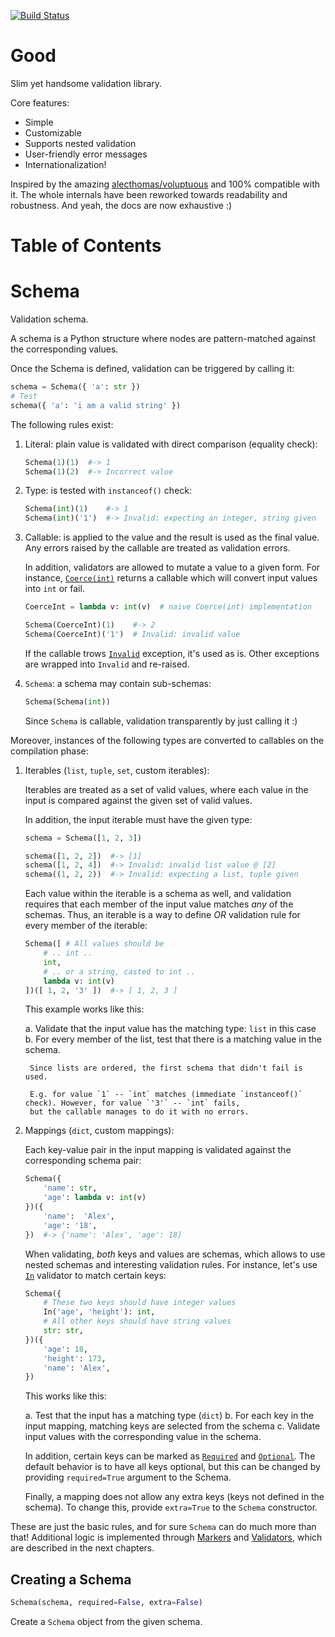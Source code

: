 [![Build Status](https://api.travis-ci.org/kolypto/py-good.png?branch=master)](https://travis-ci.org/kolypto/py-good)










Good
====

Slim yet handsome validation library.

Core features:

* Simple
* Customizable
* Supports nested validation
* User-friendly error messages
* Internationalization!

Inspired by the amazing [alecthomas/voluptuous](https://github.com/alecthomas/voluptuous) and 100% compatible with it.
The whole internals have been reworked towards readability and robustness. And yeah, the docs are now exhaustive :)


Table of Contents
=================


Schema
======

Validation schema.

A schema is a Python structure where nodes are pattern-matched against the corresponding values.

Once the Schema is defined, validation can be triggered by calling it:

```python
schema = Schema({ 'a': str })
# Test
schema({ 'a': 'i am a valid string' })
```

The following rules exist:

1. Literal: plain value is validated with direct comparison (equality check):

    ```python
    Schema(1)(1)  #-> 1
    Schema(1)(2)  #-> Incorrect value
    ```

2. Type: is tested with `instanceof()` check:

    ```python
    Schema(int)(1)    #-> 1
    Schema(int)('1')  #-> Invalid: expecting an integer, string given
    ```

3. Callable: is applied to the value and the result is used as the final value.
   Any errors raised by the callable are treated as validation errors.

   In addition, validators are allowed to mutate a value to a given form.
   For instance, [`Coerce(int)`](#coerce) returns a callable which will convert input values into `int` or fail.

   ```python
   CoerceInt = lambda v: int(v)  # naive Coerce(int) implementation

   Schema(CoerceInt)(1)    #-> 2
   Schema(CoerceInt)('1')  # Invalid: invalid value
   ```

   If the callable trows [`Invalid`](#invalid) exception, it's used as is.
   Other exceptions are wrapped into `Invalid` and re-raised.

4. `Schema`: a schema may contain sub-schemas:

    ```python
    Schema(Schema(int))
    ```

    Since `Schema` is callable, validation transparently by just calling it :)

Moreover, instances of the following types are converted to callables on the compilation phase:

1. Iterables (`list`, `tuple`, `set`, custom iterables):

    Iterables are treated as a set of valid values,
    where each value in the input is compared against the given set of valid values.

    In addition, the input iterable must have the given type:

    ```python
    schema = Schema([1, 2, 3])

    schema([1, 2, 2])  #-> [1]
    schema([1, 2, 4])  #-> Invalid: invalid list value @ [2]
    schema((1, 2, 2))  #-> Invalid: expecting a list, tuple given
    ```

    Each value within the iterable is a schema as well, and validation requires that
    each member of the input value matches *any* of the schemas.
    Thus, an iterable is a way to define *OR* validation rule for every member of the iterable:

    ```python
    Schema([ # All values should be
        # .. int ..
        int,
        # .. or a string, casted to int ..
        lambda v: int(v)
    ])([ 1, 2, '3' ])  #-> [ 1, 2, 3 ]
    ```

    This example works like this:

    a. Validate that the input value has the matching type: `list` in this case
    b. For every member of the list, test that there is a matching value in the schema.

        Since lists are ordered, the first schema that didn't fail is used.

        E.g. for value `1` -- `int` matches (immediate `instanceof()` check). However, for value `'3'` -- `int` fails,
        but the callable manages to do it with no errors.

2. Mappings (`dict`, custom mappings):

    Each key-value pair in the input mapping is validated against the corresponding schema pair:

    ```python
    Schema({
        'name': str,
        'age': lambda v: int(v)
    })({
        'name':  'Alex',
        'age': '18',
    })  #-> {'name': 'Alex', 'age': 18}
    ```

    When validating, *both* keys and values are schemas, which allows to use nested schemas and interesting validation rules.
    For instance, let's use [`In`](#in) validator to match certain keys:

    ```python
    Schema({
        # These two keys should have integer values
        In('age', 'height'): int,
        # All other keys should have string values
        str: str,
    })({
        'age': 18,
        'height': 173,
        'name': 'Alex',
    })
    ```

    This works like this:

    a. Test that the input has a matching type (`dict`)
    b. For each key in the input mapping, matching keys are selected from the schema
    c. Validate input values with the corresponding value in the schema.

    In addition, certain keys can be marked as [`Required`](#required) and [`Optional`](#optional).
    The default behavior is to have all keys optional, but this can be changed by providing
    `required=True` argument to the Schema.

    Finally, a mapping does not allow any extra keys (keys not defined in the schema). To change this, provide
    `extra=True` to the `Schema` constructor.

These are just the basic rules, and for sure `Schema` can do much more than that!
Additional logic is implemented through [Markers](#markers) and [Validators](#validators),
which are described in the next chapters.

Creating a Schema
-----------------
```python
Schema(schema, required=False, extra=False)
```

Create a `Schema` object from the given schema.





